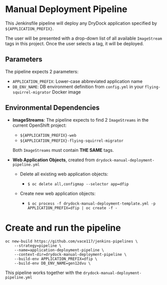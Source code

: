 # Manual Deployment Pipeline

This Jenkinsfile pipeline will deploy any DryDock application specified by `${APPLICATION_PREFIX}`. 

The user will be presented with a drop-down list of all available `ImageStream` tags in this project. Once the user selects a tag, it will be deployed. 

## Parameters
The pipeline expects 2 parameters:
  * `APPLICATION_PREFIX`: Lower-case abbreviated application name
  * `DB_ENV_NAME`: DB environment definition from `config.yml` in your `flying-squirrel-migrator` Docker image

## Environmental Dependencies
* **ImageStreams**: The pipeline expects to find 2 `ImageStreams` in the current OpenShift project:
  * `${APPLICATION_PREFIX}-web`
  * `${APPLICATION_PREFIX}-flying-squirrel-migrator`

  Both `ImageStreams` must contain **THE SAME** tags.

* **Web Application Objects**, created from `drydock-manual-deployment-pipeline.yml`
  * Delete all existing web application objects: 
    * `$ oc delete all,configmap --selector app=dfip` 
  
  * Create new web application objects: 
    * `$ oc process -f drydock-manual-deployment-template.yml -p APPLICATION_PREFIX=dfip | oc create -f -`

# Create and run the pipeline
```
oc new-build https://github.com/vace117/jenkins-pipelines \
    --strategy=pipeline \
    --name=application-deployment-pipeline \
    --context-dir=drydock-manual-deployment-pipeline \
    --build-env APPLICATION_PREFIX=dfip \
    --build-env DB_ENV_NAME=gen12dvu \
```

This pipeline works together with the `drydock-manual-deployment-pipeline.yml`